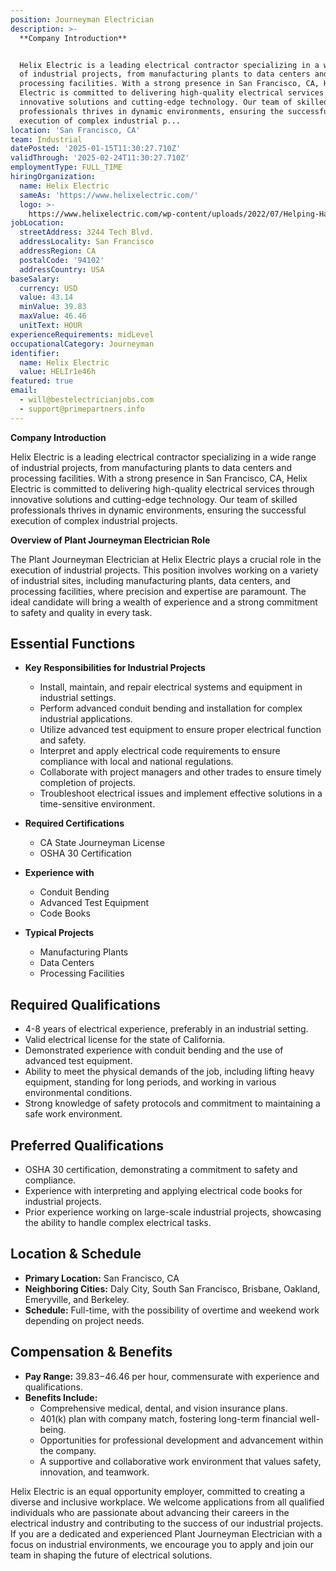 ```yaml
---
position: Journeyman Electrician
description: >-
  **Company Introduction**


  Helix Electric is a leading electrical contractor specializing in a wide range
  of industrial projects, from manufacturing plants to data centers and
  processing facilities. With a strong presence in San Francisco, CA, Helix
  Electric is committed to delivering high-quality electrical services through
  innovative solutions and cutting-edge technology. Our team of skilled
  professionals thrives in dynamic environments, ensuring the successful
  execution of complex industrial p...
location: 'San Francisco, CA'
team: Industrial
datePosted: '2025-01-15T11:30:27.710Z'
validThrough: '2025-02-24T11:30:27.710Z'
employmentType: FULL_TIME
hiringOrganization:
  name: Helix Electric
  sameAs: 'https://www.helixelectric.com/'
  logo: >-
    https://www.helixelectric.com/wp-content/uploads/2022/07/Helping-Hands-Logo_Blue-e1656694113799.jpg
jobLocation:
  streetAddress: 3244 Tech Blvd.
  addressLocality: San Francisco
  addressRegion: CA
  postalCode: '94102'
  addressCountry: USA
baseSalary:
  currency: USD
  value: 43.14
  minValue: 39.83
  maxValue: 46.46
  unitText: HOUR
experienceRequirements: midLevel
occupationalCategory: Journeyman
identifier:
  name: Helix Electric
  value: HELIr1e46h
featured: true
email:
  - will@bestelectricianjobs.com
  - support@primepartners.info
---
```




**Company Introduction**

Helix Electric is a leading electrical contractor specializing in a wide range of industrial projects, from manufacturing plants to data centers and processing facilities. With a strong presence in San Francisco, CA, Helix Electric is committed to delivering high-quality electrical services through innovative solutions and cutting-edge technology. Our team of skilled professionals thrives in dynamic environments, ensuring the successful execution of complex industrial projects.

**Overview of Plant Journeyman Electrician Role**

The Plant Journeyman Electrician at Helix Electric plays a crucial role in the execution of industrial projects. This position involves working on a variety of industrial sites, including manufacturing plants, data centers, and processing facilities, where precision and expertise are paramount. The ideal candidate will bring a wealth of experience and a strong commitment to safety and quality in every task.

## Essential Functions

- **Key Responsibilities for Industrial Projects**
  - Install, maintain, and repair electrical systems and equipment in industrial settings.
  - Perform advanced conduit bending and installation for complex industrial applications.
  - Utilize advanced test equipment to ensure proper electrical function and safety.
  - Interpret and apply electrical code requirements to ensure compliance with local and national regulations.
  - Collaborate with project managers and other trades to ensure timely completion of projects.
  - Troubleshoot electrical issues and implement effective solutions in a time-sensitive environment.

- **Required Certifications**
  - CA State Journeyman License
  - OSHA 30 Certification

- **Experience with**
  - Conduit Bending
  - Advanced Test Equipment
  - Code Books

- **Typical Projects**
  - Manufacturing Plants
  - Data Centers
  - Processing Facilities

## Required Qualifications

- 4-8 years of electrical experience, preferably in an industrial setting.
- Valid electrical license for the state of California.
- Demonstrated experience with conduit bending and the use of advanced test equipment.
- Ability to meet the physical demands of the job, including lifting heavy equipment, standing for long periods, and working in various environmental conditions.
- Strong knowledge of safety protocols and commitment to maintaining a safe work environment.

## Preferred Qualifications

- OSHA 30 certification, demonstrating a commitment to safety and compliance.
- Experience with interpreting and applying electrical code books for industrial projects.
- Prior experience working on large-scale industrial projects, showcasing the ability to handle complex electrical tasks.

## Location & Schedule

- **Primary Location:** San Francisco, CA
- **Neighboring Cities:** Daly City, South San Francisco, Brisbane, Oakland, Emeryville, and Berkeley.
- **Schedule:** Full-time, with the possibility of overtime and weekend work depending on project needs.

## Compensation & Benefits

- **Pay Range:** $39.83-$46.46 per hour, commensurate with experience and qualifications.
- **Benefits Include:**
  - Comprehensive medical, dental, and vision insurance plans.
  - 401(k) plan with company match, fostering long-term financial well-being.
  - Opportunities for professional development and advancement within the company.
  - A supportive and collaborative work environment that values safety, innovation, and teamwork.

Helix Electric is an equal opportunity employer, committed to creating a diverse and inclusive workplace. We welcome applications from all qualified individuals who are passionate about advancing their careers in the electrical industry and contributing to the success of our industrial projects. If you are a dedicated and experienced Plant Journeyman Electrician with a focus on industrial environments, we encourage you to apply and join our team in shaping the future of electrical solutions.
